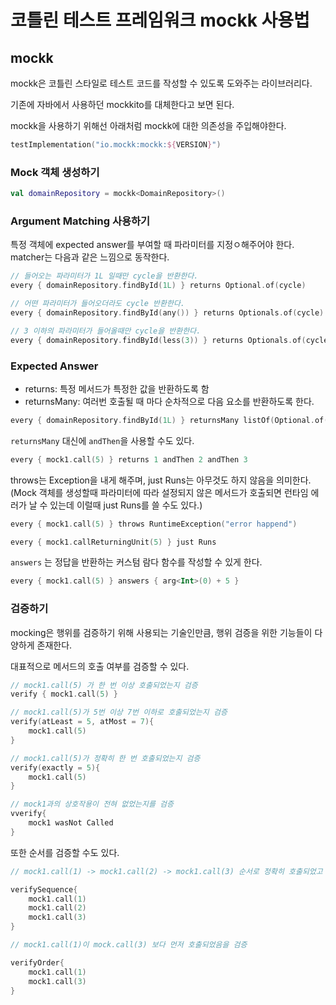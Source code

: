 # 코틀린 테스트 프레임워크 mockk 사용법

## mockk
mockk은 코틀린 스타일로 테스트 코드를 작성할 수 있도록 도와주는 라이브러리다.
  
기존에 자바에서 사용하던 mockkito를 대체한다고 보면 된다.
  
mockk을 사용하기 위해선 아래처럼 mockk에 대한 의존성을 주입해야한다.

```kts
testImplementation("io.mockk:mockk:${VERSION}")
```

### Mock 객체 생성하기

```kt
val domainRepository = mockk<DomainRepository>()
```

### Argument Matching 사용하기

특정 객체에 expected answer를 부여할 때 파라미터를 지정ㅇ해주어야 한다. matcher는 다음과 같은 느낌으로 동작한다.

```kt
// 들어오는 파라미터가 1L 일때만 cycle을 반환한다.
every { domainRepository.findById(1L) } returns Optional.of(cycle)

// 어떤 파라미터가 들어오더라도 cycle 반환한다.
every { domainRepository.findById(any()) } returns Optionals.of(cycle)

// 3 이하의 파라미터가 들어올때만 cycle을 반환한다.
every { domainRepository.findById(less(3)) } returns Optionals.of(cycle)
```

### Expected Answer
- returns: 특정 메서드가 특정한 값을 반환하도록 함
- returnsMany: 여러번 호출될 때 마다 순차적으로 다음 요소를 반환하도록 한다.

```kt
every { domainRepository.findById(1L) } returnsMany listOf(Optional.of(domain), Optional.of(domain))
```

`returnsMany` 대신에 `andThen`을 사용할 수도 있다.

```kt
every { mock1.call(5) } returns 1 andThen 2 andThen 3
```

throws는 Exception을 내게 해주며, just Runs는 아무것도 하지 않음을 의미한다. (Mock 객체를 생성할때 파라미터에 따라 설정되지 않은 메서드가 호출되면 런타임 에러가 날 수 있는데 이럴때 just Runs를 쓸 수도 있다.)


```kt
every { mock1.call(5) } throws RuntimeException("error happend")

every { mock1.callReturningUnit(5) } just Runs
```

`answers` 는 정답을 반환하는 커스텀 람다 함수를 작성할 수 있게 한다.

```kt
every { mock1.call(5) } answers { arg<Int>(0) + 5 }
```

### 검증하기

mocking은 행위를 검증하기 위해 사용되는 기술인만큼, 행위 검증을 위한 기능들이 다양하게 존재한다.
  
대표적으로 메서드의 호출 여부를 검증할 수 있다.

```kt
// mock1.call(5) 가 한 번 이상 호출되었는지 검증
verify { mock1.call(5) }

// mock1.call(5)가 5번 이상 7번 이하로 호출되었는지 검증
verify(atLeast = 5, atMost = 7){
    mock1.call(5)
}

// mock1.call(5)가 정확히 한 번 호출되었는지 검증
verify(exactly = 5){
    mock1.call(5)
}

// mock1과의 상호작용이 전혀 없었는지를 검증
vverify{
    mock1 wasNot Called
}
```

또한 순서를 검증할 수도 있다.

```kt
// mock1.call(1) -> mock1.call(2) -> mock1.call(3) 순서로 정확히 호출되었고 그 사이 다른 호출이 없었음을 검증

verifySequence{
    mock1.call(1)
    mock1.call(2)
    mock1.call(3)
}

// mock1.call(1)이 mock.call(3) 보다 먼저 호출되었음을 검증

verifyOrder{
    mock1.call(1)
    mock1.call(3)
}
```